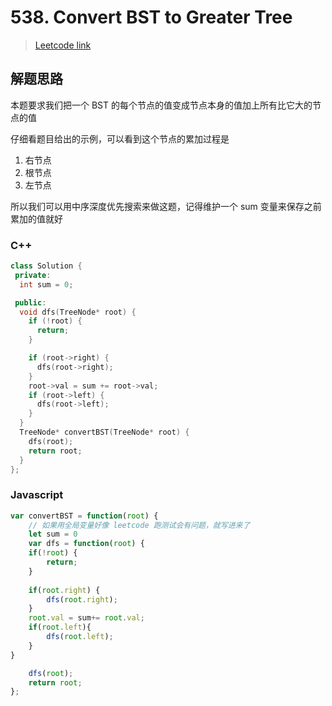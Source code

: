 # 538. Convert BST to Greater Tree

> [Leetcode link](https://leetcode.com/problems/convert-bst-to-greater-tree/)



## 解题思路

本题要求我们把一个 BST 的每个节点的值变成节点本身的值加上所有比它大的节点的值

仔细看题目给出的示例，可以看到这个节点的累加过程是

1. 右节点
2. 根节点
3. 左节点

所以我们可以用中序深度优先搜索来做这题，记得维护一个 sum 变量来保存之前累加的值就好

### C++

```cpp
class Solution {
 private:
  int sum = 0;

 public:
  void dfs(TreeNode* root) {
    if (!root) {
      return;
    }

    if (root->right) {
      dfs(root->right);
    }
    root->val = sum += root->val;
    if (root->left) {
      dfs(root->left);
    }
  }
  TreeNode* convertBST(TreeNode* root) {
    dfs(root);
    return root;
  }
};
```



### Javascript

```js
var convertBST = function(root) {
  	// 如果用全局变量好像 leetcode 跑测试会有问题，就写进来了
    let sum = 0
    var dfs = function(root) {
    if(!root) {
        return;
    }
    
    if(root.right) {
        dfs(root.right);
    }
    root.val = sum+= root.val;
    if(root.left){
        dfs(root.left);
    }
}

    dfs(root);
    return root;
};
```


